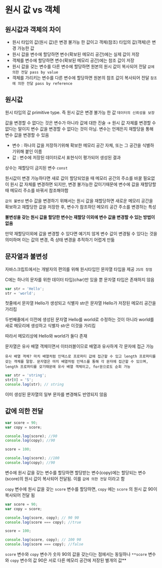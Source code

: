 # 원시 값 vs 객체

## 원시값과 객체의 차이

- 원시 타입의 값(원시 값)은 변경 불가능 한 값이고 객체(참조) 타입의 값(객체)은 변경 가능한 값
- 원시 값을 변수에 할당하면 변수(확보된 메모리 공간)에는 실제 값이 저장
- 객체를 변수에 할당하면 변수(확보된 메모리 공간)에는 참조 값이 저장
- 원시 값을 갖는 변수를 다른 변수에 할당하면 원본의 원시 값이 복사되어 전달 `값에 의한 전달 pass by value`
- 객체를 가리키는 변수를 다른 변수에 할당하면 원본의 참조 값이 복사되어 전달 `참조에 의한 전달 pass by reference`

## 원시값

원시 타입의 값 primitive type. 즉 원시 값은 변경 불가능 한 값 `데이터의 신뢰성을 보장`

값을 변경할 수 없다는 것은 변수가 아니라 값에 대한 진술 → 원시 값 자체를 변경할 수 없다는 말이지 변수 값을 변경할 수 없다는 것이 아님. 변수는 언제든지 재할당을 통해 변수 값을 변경할 수 있음

- 변수 :  하나의 값을 저장하기위해 확보한 메모리 공간 자체, 또는 그 공간을 식별하기위해 붙인 이름
- 값 : 변수에 저장된 데이터로서 표현식이 평가되어 생성된 결과

상수는 재할당이 금지된 변수 `const`

원시값이 변경 가능하다면 새로 값이 할당되었을 때 메모리 공간의 주소를 바꿀 필요없이 원시 값 자체를 변경하면 되지만, 변경 불가능한 값이기때문에 변수에 값을 재할당할 때 메모리 주소를 바꿔서 참조해야함

`값의 불변성` 변수 값을 변경하기 위해서는 원시 값을 재할당하면 새로운 메모리 공간을 확보하고 재할당한 값을 저장한 후, 변수가 참조하던 메모리 공간 주소를 변경하는 특성

**불변성을 갖는 원시 값을 할당한 변수는 재할당 이외에 변수 값을 변경할 수 있는 방법이 없음**

만약 재할당이외에 값을 변경할 수 있다면 예기치 않게 변수 값이 변경될 수 있다는 것을 의미하며 이는 값의 변경, 즉 상태 변경을 추적하기 어렵게 만듦

## 문자열과 불변성

자바스크립트에서는 개발자의 편의를 위해 원시타입인 문자열 타입을 제공 `JS의 장점`

C에는 하나의 문자를 위한 데이터 타입(char)만 있을 뿐 문자열 타입은 존재하지 않음

```jsx
var str = 'Hello';
str = 'world';
```

첫줄에서 문자열 Hello가 생성되고 식별자 str은 문자열 Hello가 저장된 메모리 공간을 가리킴

두번째줄에서 이전에 생성된 문자열 Hello를 world로 수정하는 것이 아니라 world를 새로 메모리에 생성하고 식별자 str은 이것을 가리킴

따라서 메모리상에 Hello와 world가 둘다 존재

문자열은 유사 배열 객체이면서 이터러블이므로 배열과 유사하게 각 문자에 접근 가능

`유사 배열 객체? 마치 배열처럼 인덱스로 프로퍼티 값에 접근할 수 있고 length 프로퍼티를 갖는 객체를 말함. 문자열은 마치 배열처럼 인덱스를 통해 각 문자에 접근할 수 있으며, length 프로퍼티를 갖기때문에 유사 배열 객체이고, for문으로도 순회 가능`

```jsx
var str = 'string';
str[0] = 'S';
console.log(str); // string
```

이미 생성된 문자열의 일부 문자를 변경해도 반영되지 않음

## 값에 의한 전달

```jsx
var score = 90;
var copy = score;

console.log(score); //90
console.log(copy); //90

score = 100;

console.log(score); //100
console.log(copy); //90
```

변수에 원시 값을 갖는 변수를 할당하면 할당받는 변수(copy)에는 할당되는 변수(score)의 원시 값이 복사되어 전달됨. 이를 `값에 의한 전달` 이라고 함

`copy` 변수에 원시 값을 갖는 `score` 변수를 할당하면, `copy` 에는 `score` 의 원시 값 90이 복사되어 전달 됨

```jsx
var score = 90;
var copy = score;

console.log(score, copy); // 90 90
console.log(score === copy); //true

score = 100;

console.log(score, copy); // 100 90
console.log(score === copy); //false
```

`score` 변수와 `copy` 변수가 숫자 90의 값을 갖는다는 점에서는 동일하나 `**score` 변수와 `copy` 변수의 값 90은 서로 다른 메모리 공간에 저장된 별개의 값**